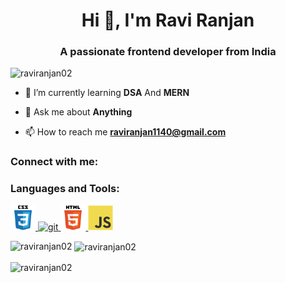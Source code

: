 <h1 align="center">Hi 👋, I'm Ravi Ranjan</h1>
<h3 align="center">A passionate frontend developer from India</h3>

<p align="left"> <img src="https://komarev.com/ghpvc/?username=raviranjan02&label=Profile%20views&color=0e75b6&style=flat" alt="raviranjan02" /> </p>

- 🌱 I’m currently learning **DSA**  And **MERN**

- 💬 Ask me about **Anything**

- 📫 How to reach me **raviranjan1140@gmail.com**

<h3 align="left">Connect with me:</h3>
<p align="left">
</p>

<h3 align="left">Languages and Tools:</h3>
<p align="left"> <a href="https://www.w3schools.com/css/" target="_blank" rel="noreferrer"> <img src="https://raw.githubusercontent.com/devicons/devicon/master/icons/css3/css3-original-wordmark.svg" alt="css3" width="40" height="40"/> </a> <a href="https://git-scm.com/" target="_blank" rel="noreferrer"> <img src="https://www.vectorlogo.zone/logos/git-scm/git-scm-icon.svg" alt="git" width="40" height="40"/> </a> <a href="https://www.w3.org/html/" target="_blank" rel="noreferrer"> <img src="https://raw.githubusercontent.com/devicons/devicon/master/icons/html5/html5-original-wordmark.svg" alt="html5" width="40" height="40"/> </a> <a href="https://developer.mozilla.org/en-US/docs/Web/JavaScript" target="_blank" rel="noreferrer"> <img src="https://raw.githubusercontent.com/devicons/devicon/master/icons/javascript/javascript-original.svg" alt="javascript" width="40" height="40"/> </a> </p>

<p><img align="left" src="https://github-readme-stats.vercel.app/api/top-langs?username=raviranjan02&show_icons=true&locale=en&layout=compact" alt="raviranjan02" /></p>

<p>&nbsp;<img align="center" src="https://github-readme-stats.vercel.app/api?username=raviranjan02&show_icons=true&locale=en" alt="raviranjan02" /></p>

<p><img align="center" src="https://github-readme-streak-stats.herokuapp.com/?user=raviranjan02&" alt="raviranjan02" /></p>
